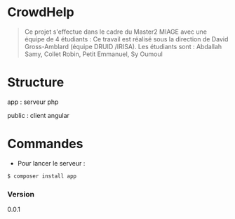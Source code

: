 # CrowdHelp

> Ce projet s'effectue dans le cadre du Master2 MIAGE avec une équipe de 4 étudiants :
> Ce travail est réalisé sous la direction de David Gross-Amblard (équipe DRUID /IRISA).
> Les étudiants sont : 
>   Abdallah Samy, Collet Robin, Petit Emmanuel, Sy Oumoul

# Structure

app : serveur php

public : client angular

# Commandes 

- Pour lancer le serveur : 
```sh
$ composer install app
```

### Version
0.0.1


